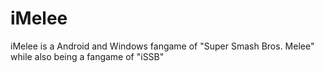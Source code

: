 # iMelee
iMelee is a Android and Windows fangame of "Super Smash Bros. Melee" while also being a fangame of "iSSB"
